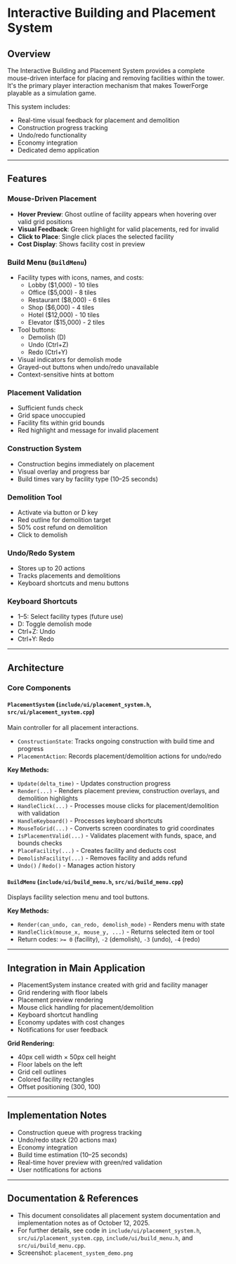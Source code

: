 # Interactive Building and Placement System

## Overview

The Interactive Building and Placement System provides a complete mouse-driven interface for placing and removing facilities within the tower. It's the primary player interaction mechanism that makes TowerForge playable as a simulation game.

This system includes:
- Real-time visual feedback for placement and demolition
- Construction progress tracking
- Undo/redo functionality
- Economy integration
- Dedicated demo application

---

## Features

### Mouse-Driven Placement
- **Hover Preview**: Ghost outline of facility appears when hovering over valid grid positions
- **Visual Feedback**: Green highlight for valid placements, red for invalid
- **Click to Place**: Single click places the selected facility
- **Cost Display**: Shows facility cost in preview

### Build Menu (`BuildMenu`)
- Facility types with icons, names, and costs:
  - Lobby ($1,000) - 10 tiles
  - Office ($5,000) - 8 tiles
  - Restaurant ($8,000) - 6 tiles
  - Shop ($6,000) - 4 tiles
  - Hotel ($12,000) - 10 tiles
  - Elevator ($15,000) - 2 tiles
- Tool buttons:
  - Demolish (D)
  - Undo (Ctrl+Z)
  - Redo (Ctrl+Y)
- Visual indicators for demolish mode
- Grayed-out buttons when undo/redo unavailable
- Context-sensitive hints at bottom

### Placement Validation
- Sufficient funds check
- Grid space unoccupied
- Facility fits within grid bounds
- Red highlight and message for invalid placement

### Construction System
- Construction begins immediately on placement
- Visual overlay and progress bar
- Build times vary by facility type (10–25 seconds)

### Demolition Tool
- Activate via button or D key
- Red outline for demolition target
- 50% cost refund on demolition
- Click to demolish

### Undo/Redo System
- Stores up to 20 actions
- Tracks placements and demolitions
- Keyboard shortcuts and menu buttons

### Keyboard Shortcuts
- 1–5: Select facility types (future use)
- D: Toggle demolish mode
- Ctrl+Z: Undo
- Ctrl+Y: Redo

---

## Architecture

### Core Components

#### `PlacementSystem` (`include/ui/placement_system.h`, `src/ui/placement_system.cpp`)
Main controller for all placement interactions.

- `ConstructionState`: Tracks ongoing construction with build time and progress
- `PlacementAction`: Records placement/demolition actions for undo/redo

**Key Methods:**
- `Update(delta_time)` - Updates construction progress
- `Render(...)` - Renders placement preview, construction overlays, and demolition highlights
- `HandleClick(...)` - Processes mouse clicks for placement/demolition with validation
- `HandleKeyboard()` - Processes keyboard shortcuts
- `MouseToGrid(...)` - Converts screen coordinates to grid coordinates
- `IsPlacementValid(...)` - Validates placement with funds, space, and bounds checks
- `PlaceFacility(...)` - Creates facility and deducts cost
- `DemolishFacility(...)` - Removes facility and adds refund
- `Undo()` / `Redo()` - Manages action history

#### `BuildMenu` (`include/ui/build_menu.h`, `src/ui/build_menu.cpp`)
Displays facility selection menu and tool buttons.

**Key Methods:**
- `Render(can_undo, can_redo, demolish_mode)` - Renders menu with state
- `HandleClick(mouse_x, mouse_y, ...)` - Returns selected item or tool
- Return codes: `>= 0` (facility), `-2` (demolish), `-3` (undo), `-4` (redo)

---

## Integration in Main Application

- PlacementSystem instance created with grid and facility manager
- Grid rendering with floor labels
- Placement preview rendering
- Mouse click handling for placement/demolition
- Keyboard shortcut handling
- Economy updates with cost changes
- Notifications for user feedback

**Grid Rendering:**
- 40px cell width × 50px cell height
- Floor labels on the left
- Grid cell outlines
- Colored facility rectangles
- Offset positioning (300, 100)

---

## Implementation Notes

- Construction queue with progress tracking
- Undo/redo stack (20 actions max)
- Economy integration
- Build time estimation (10–25 seconds)
- Real-time hover preview with green/red validation
- User notifications for actions

---

## Documentation & References

- This document consolidates all placement system documentation and implementation notes as of October 12, 2025.
- For further details, see code in `include/ui/placement_system.h`, `src/ui/placement_system.cpp`, `include/ui/build_menu.h`, and `src/ui/build_menu.cpp`.
- Screenshot: `placement_system_demo.png`

